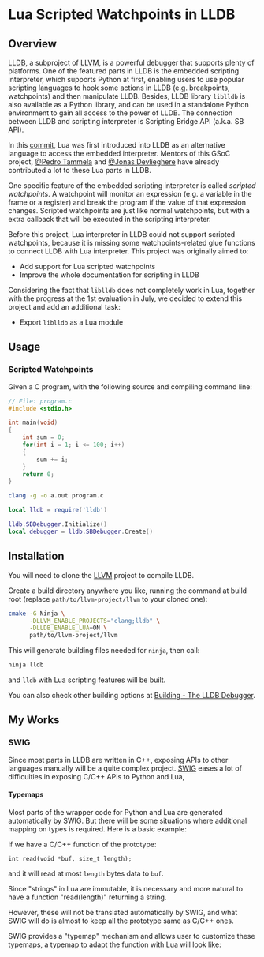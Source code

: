 # Lua Scripted Watchpoints in LLDB

## Overview

[LLDB][lldb], a subproject of [LLVM][llvm], is a powerful debugger that supports
plenty of platforms. One of the featured parts in LLDB is the embedded scripting
interpreter, which supports Python at first, enabling users to use popular
scripting languages to hook some actions in LLDB (e.g. breakpoints, watchpoints)
and then manipulate LLDB. Besides, LLDB library `liblldb` is also available as a
Python library, and can be used in a standalone Python environment to gain all
access to the power of LLDB. The connection between LLDB and scripting
interpreter is Scripting Bridge API (a.k.a. SB API).

[llvm]: https://llvm.org/
[lldb]: https://lldb.llvm.org/

In this [commit][lua_first_commit], Lua was first introduced into LLDB as an
alternative language to access the embedded interpreter. Mentors of this GSoC
project, [\@Pedro Tammela][tammela] and [\@Jonas Devlieghere][JDevlieghere] have
already contributed a lot to these Lua parts in LLDB.

[lua_first_commit]: https://reviews.llvm.org/rG67de896229c0f1918f50a48973b7ce0007a181a9
[tammela]: https://reviews.llvm.org/p/tammela/
[JDevlieghere]: https://reviews.llvm.org/p/JDevlieghere/

One specific feature of the embedded scripting interpreter is called
*scripted watchpoints*. A watchpoint will monitor an expression (e.g. a variable
in the frame or a register) and break the program if the value of that
expression changes. Scripted watchpoints are just like normal watchpoints, but
with a extra callback that will be executed in the scripting interpreter.

Before this project, Lua interpreter in LLDB could not support scripted
watchpoints, because it is missing some watchpoints-related glue functions
to connect LLDB with Lua interpreter. This project was originally aimed to:

* Add support for Lua scripted watchpoints
* Improve the whole documentation for scripting in LLDB

Considering the fact that `liblldb` does not completely work in Lua, together
with the progress at the 1st evaluation in July, we decided to extend this
project and add an additional task:

* Export `liblldb` as a Lua module

## Usage

### Scripted Watchpoints

Given a C program, with the following source and compiling command line:

```c
// File: program.c
#include <stdio.h>

int main(void)
{
    int sum = 0;
    for(int i = 1; i <= 100; i++)
    {
        sum += i;
    }
    return 0;
}
```

```bash
clang -g -o a.out program.c
```

```lua
local lldb = require('lldb')

lldb.SBDebugger.Initialize()
local debugger = lldb.SBDebugger.Create()


```


## Installation

You will need to clone the [LLVM][llvm-project] project to compile LLDB.

Create a build directory anywhere you like, running the command at build root
(replace `path/to/llvm-project/llvm` to your cloned one):

```bash
cmake -G Ninja \
      -DLLVM_ENABLE_PROJECTS="clang;lldb" \
      -DLLDB_ENABLE_LUA=ON \
      path/to/llvm-project/llvm
```

This will generate building files needed for `ninja`, then call:

```bash
ninja lldb
```

and `lldb` with Lua scripting features will be built.

You can also check other building options at [Building - The LLDB Debugger][lldb-building].

[llvm-project]: https://github.com/llvm/llvm-project
[lldb-building]: https://lldb.llvm.org/resources/build.html

## My Works
### SWIG

Since most parts in LLDB are written in C++, exposing APIs to other languages
manually will be a quite complex project. [SWIG][swig] eases a lot of
difficulties in exposing C/C++ APIs to Python and Lua,

#### Typemaps

Most parts of the wrapper code for Python and Lua are generated automatically by
SWIG. But there will be some situations where additional mapping on types is
required. Here is a basic example:

If we have a C/C++ function of the prototype:

```
int read(void *buf, size_t length);
```

and it will read at most `length` bytes data to `buf`.

Since "strings" in Lua are immutable, it is necessary and more natural to have a
function "read(length)" returning a string.

However, these will not be translated automatically by SWIG, and what SWIG will
do is almost to keep all the prototype same as C/C++ ones.

SWIG provides a "typemap" mechanism and allows user to customize these typemaps,
a typemap to adapt the function with Lua will look like:


[swig]: http://www.swig.org/